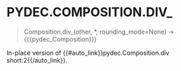 # PYDEC.COMPOSITION.DIV_
> Composition.div_(other, *, rounding_mode=None) →  {{{pydec_Composition}}}

In-place version of {{#auto_link}}pydec.Composition.div short:2{{/auto_link}}.